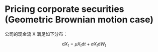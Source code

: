 # Pricing corporate securities (Geometric Brownian motion case)

公司的现金流 X 满足如下分布：

$$
\mathrm{d}X_t=\mu X_t\mathrm{d}t+\sigma X_t\mathrm{d}W_t
$$
